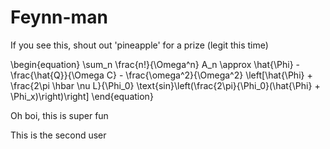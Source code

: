 # Feynn-man
If you see this, shout out 'pineapple' for a prize (legit this time)

\begin{equation}
    \sum_n \frac{n!}{\Omega^n} A_n \approx \hat{\Phi} - \frac{\hat{Q}}{\Omega C} - \frac{\omega^2}{\Omega^2} \left[\hat{\Phi} + \frac{2\pi     \hbar \nu L}{\Phi_0} \text{sin}\left(\frac{2\pi}{\Phi_0}(\hat{\Phi} + \Phi_x)\right)\right]
\end{equation}

Oh boi, this is super fun

This is the second user
###
######
